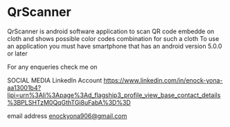 # QrScanner
QrScanner is android software application to scan QR code embedde on cloth and shows possible color codes combination for such a cloth
To use an application you must have smartphone that has an android version 5.0.0 or later




For any enqueries check me on

SOCIAL MEDIA
 LinkedIn Account 
 https://www.linkedin.com/in/enock-yona-aa13001b4?lipi=urn%3Ali%3Apage%3Ad_flagship3_profile_view_base_contact_details%3BPLSHTzM0QqGthTGi8uFabA%3D%3D
 
 email address 
 enockyona906@gmail.com
